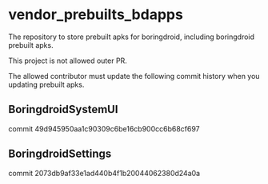 # vendor_prebuilts_bdapps

The repository to store prebuilt apks for boringdroid, including boringdroid prebuilt apks.

This project is not allowed outer PR.

The allowed contributor must update the following commit history when you updating prebuilt apks.

## BoringdroidSystemUI

commit 49d945950aa1c90309c6be16cb900cc6b68cf697

## BoringdroidSettings

commit 2073db9af33e1ad440b4f1b20044062380d24a0a
